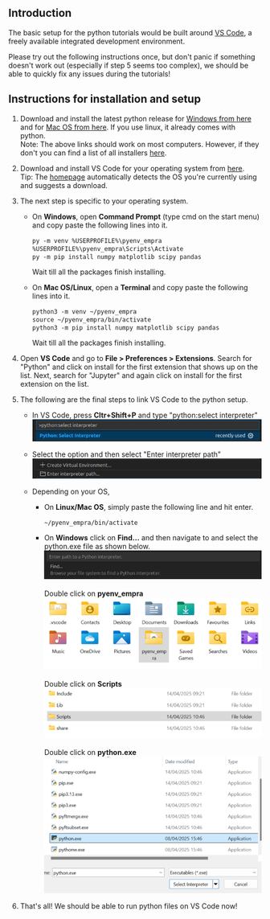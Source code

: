 ## Introduction

The basic setup for the python tutorials would be built around [VS Code](https://code.visualstudio.com/), a freely available integrated development environment. 

Please try out the following instructions once, but don't panic if something doesn't work out (especially if step 5 seems too complex), we should be able to quickly fix any issues during the tutorials!

## Instructions for installation and setup 

1. Download and install the latest python release for [Windows from here](https://www.python.org/ftp/python/3.13.3/python-3.13.3-amd64.exe) and for [Mac OS from here](https://www.python.org/ftp/python/3.13.3/python-3.13.3-macos11.pkg). If you use linux, it already comes with python.\
Note: The above links should work on most computers. However, if they don't you can find a list of all installers [here](https://www.python.org/downloads/release/python-3133/).

2. Download and install VS Code for your operating system from [here](https://code.visualstudio.com/Download).\
Tip: The [homepage](https://code.visualstudio.com) automatically detects the OS you're currently using and suggests a download.

3. The next step is specific to your operating system.

    * On **Windows**, open **Command Prompt** (type cmd on the start menu) and copy paste the following lines into it.
        ```
        py -m venv %USERPROFILE%\pyenv_empra
        %USERPROFILE%\pyenv_empra\Scripts\Activate
        py -m pip install numpy matplotlib scipy pandas 
        ```

        Wait till all the packages finish installing.

    * On **Mac OS/Linux**, open a **Terminal** and copy paste the following lines into it.

        ```
        python3 -m venv ~/pyenv_empra
        source ~/pyenv_empra/bin/activate
        python3 -m pip install numpy matplotlib scipy pandas 
        ```
        Wait till all the packages finish installing.

 4. Open **VS Code** and go to **File > Preferences > Extensions**. Search for "Python" and click on install for the first extension that shows up on the list. Next, search for "Jupyter" and again click on install for the first extension on the list.

5. The following are the final steps to link VS Code to the python setup. 

    * In VS Code, press **Cltr+Shift+P** and type "python:select interpreter"
    ![Screenshot](screenshots/image.png)

    * Select the option and then select "Enter interpreter path"
    ![alt text](screenshots/image-1.png)

    * Depending on your OS,
        * On **Linux/Mac OS**, simply paste the following line and hit enter.
            ```
            ~/pyenv_empra/bin/activate
            ```
        * On **Windows** click on **Find...** and then navigate to and select the python.exe file as shown below.
        ![alt text](screenshots/image-3.png)\
        \
        Double click on **pyenv_empra**
        ![alt text](screenshots/step1.png)\
        \
        Double click on **Scripts**
        ![alt text](screenshots/step2.png)\
        \
        Double click on **python.exe**
        ![alt text](screenshots/step3.png)

6. That's all! We should be able to run python files on VS Code now!